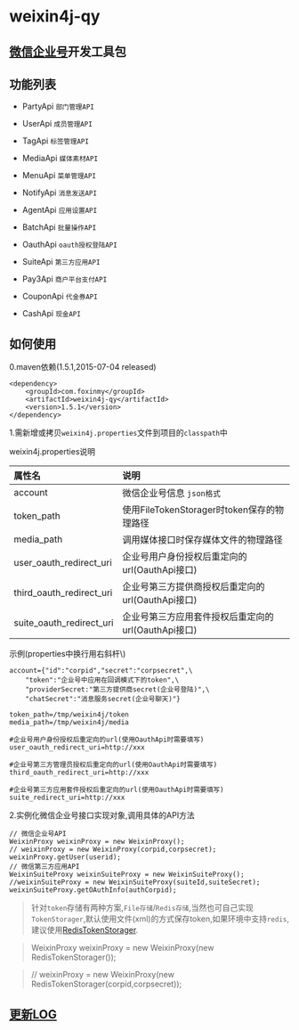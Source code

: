 weixin4j-qy
===========

[微信企业号](http://qydev.weixin.qq.com/wiki/index.php)开发工具包
---------------------------------------------------------------

功能列表
-------

  * PartyApi `部门管理API`
	
  * UserApi `成员管理API`
  
  * TagApi `标签管理API`
  
  * MediaApi `媒体素材API`
  
  * MenuApi `菜单管理API`
  
  * NotifyApi `消息发送API`
  
  * AgentApi `应用设置API`
  
  * BatchApi `批量操作API`
  
  * OauthApi `oauth授权登陆API`
  
  * SuiteApi `第三方应用API`
  
  * Pay3Api `商户平台支付API`
	
  * CouponApi `代金券API`
	
  * CashApi `现金API`

如何使用
--------
0.maven依赖(1.5.1,2015-07-04 released)

	<dependency>
	    <groupId>com.foxinmy</groupId>
	    <artifactId>weixin4j-qy</artifactId>
	    <version>1.5.1</version>
	</dependency>
1.需新增或拷贝`weixin4j.properties`文件到项目的`classpath`中

weixin4j.properties说明

| 属性名       |       说明      |
| :---------- | :-------------- |
| account     | 微信企业号信息 `json格式`  |
| token_path  | 使用FileTokenStorager时token保存的物理路径 |
| media_path  | 调用媒体接口时保存媒体文件的物理路径 |
| user_oauth_redirect_uri     | 企业号用户身份授权后重定向的url(OauthApi接口) |
| third_oauth_redirect_uri	  | 企业号第三方提供商授权后重定向的url(OauthApi接口) |
| suite_oauth_redirect_uri     | 企业号第三方应用套件授权后重定向的url(OauthApi接口) |

示例(properties中换行用右斜杆\\)

	account={"id":"corpid","secret":"corpsecret",\
		"token":"企业号中应用在回调模式下的token",\
		"providerSecret:"第三方提供商secret(企业号登陆)",\
		"chatSecret":"消息服务secret(企业号聊天)"}
	
	token_path=/tmp/weixin4j/token
	media_path=/tmp/weixin4j/media
	
	#企业号用户身份授权后重定向的url(使用OauthApi时需要填写)
	user_oauth_redirect_uri=http://xxx
	
	#企业号第三方管理员授权后重定向的url(使用OauthApi时需要填写)
	third_oauth_redirect_uri=http://xxx
	
	#企业号第三方应用套件授权后重定向的url(使用OauthApi时需要填写)
	suite_redirect_uri=http://xxx

2.实例化微信企业号接口实现对象,调用具体的API方法

	// 微信企业号API
    WeixinProxy weixinProxy = new WeixinProxy();
    // weixinProxy = new WeixinProxy(corpid,corpsecret);
    weixinProxy.getUser(userid);
    // 微信第三方应用API
    WeixinSuiteProxy weixinSuiteProxy = new WeixinSuiteProxy();
    //weixinSuiteProxy = new WeixinSuiteProxy(suiteId,suiteSecret);
    weixinSuiteProxy.getOAuthInfo(authCorpid);

> 针对`token`存储有两种方案,`File存储`/`Redis存储`,当然也可自己实现`TokenStorager`,默认使用文件(xml)的方式保存token,如果环境中支持`redis`,建议使用[RedisTokenStorager](https://github.com/foxinmy/weixin4j/wiki/%E7%94%A8redis%E4%BF%9D%E5%AD%98token).

>   WeixinProxy weixinProxy = new WeixinProxy(new RedisTokenStorager());

>   // weixinProxy = new WeixinProxy(new RedisTokenStorager(corpid,corpsecret));

[更新LOG](./CHANGE.md)
----------------------